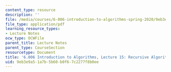 ```yaml
---
content_type: resource
description: ''
file: /media/courses/6-006-introduction-to-algorithms-spring-2020/9eb3e9a51a7b5b60b0f67c2277f8b0ee_MIT6_006S20_lec15.pdf
file_type: application/pdf
learning_resource_types:
- Lecture Notes
ocw_type: OCWFile
parent_title: Lecture Notes
parent_type: CourseSection
resourcetype: Document
title: '6.006 Introduction to Algorithms, Lecture 15: Recursive Algorithms'
uid: 9eb3e9a5-1a7b-5b60-b0f6-7c2277f8b0ee
---
```

